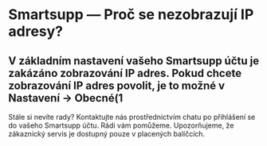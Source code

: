 # Smartsupp — Proč se nezobrazují IP adresy?
## V základním nastavení vašeho Smartsupp účtu je zakázáno zobrazování IP adres. Pokud chcete zobrazování IP adres povolit, je to možné v Nastavení → Obecné(1
Stále si nevíte rady? Kontaktujte nás prostřednictvím chatu po přihlášení se do vašeho Smartsupp účtu. Rádi vám pomůžeme. Upozorňujeme, že zákaznický servis je dostupný pouze v placených balíčcích.

